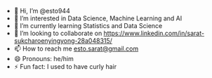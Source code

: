 - 👋 Hi, I’m @esto944
- 👀 I’m interested in Data Science, Machine Learning and AI
- 🌱 I’m currently learning Statistics and Data Science
- 💞️ I’m looking to collaborate on https://www.linkedin.com/in/sarat-sukcharoenyingyong-28a048315/
- 📫 How to reach me esto.sarat@gmail.com
- 😄 Pronouns: he/him
- ⚡ Fun fact: I used to have curly hair

<!---
esto944/esto944 is a ✨ special ✨ repository because its `README.md` (this file) appears on your GitHub profile.
You can click the Preview link to take a look at your changes.
--->
